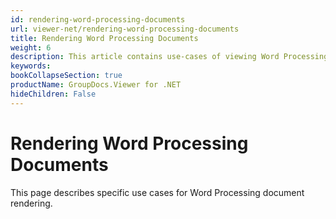 ```yaml
---
id: rendering-word-processing-documents
url: viewer-net/rendering-word-processing-documents
title: Rendering Word Processing Documents
weight: 6
description: This article contains use-cases of viewing Word Processing Documents with GroupDocs.Viewer within your .NET applications.
keywords: 
bookCollapseSection: true
productName: GroupDocs.Viewer for .NET
hideChildren: False
---
```


# Rendering Word Processing Documents


This page describes specific use cases for Word Processing document rendering.

